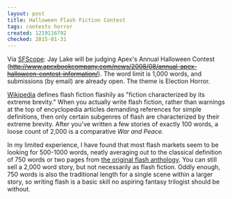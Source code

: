 ```yaml
---
layout: post
title: Halloween Flash Fiction Contest
tags: contests horror
created: 1219116792
checked: 2015-01-31
---
```


Via [SFScope](http://sfscope.com/2008/08/apex-publications-annual-hallo/):  Jay Lake will be judging Apex's Annual Halloween Contest (~~http://www.apexbookcompany.com/news/2008/08/annual-apex-halloween-contest-information/~~).  The word limit is 1,000 words, and submissions (by email) are already open.  The theme is Election Horror.<!--break-->

[Wikipedia](http://en.wikipedia.org/wiki/Flash_fiction) defines flash fiction flashily as 
 "fiction characterized by its extreme brevity."  When you actually write flash fiction, rather than warnings at the top of encyclopedia articles demanding references for simple definitions, then only certain subgenres of flash are characterized by their extreme brevity.  After you've written a few stories of exactly 100 words, a loose count of 2,000 is a comparative *War and Peace.*

In my limited experience, I have found that most flash markets seem to be looking for 500-1000 words, neatly averaging out to the classical definition of 750 words or two pages from [the original flash anthology](http://www.amazon.com/Flash-Fiction-Very-Short-Stories/dp/0393308839?tag=mcdema-20).  You can still sell a 2,000 word story, but not necessarily as flash fiction.  Oddly enough, 750 words is also the traditional length for a single scene within a larger story, so writing flash is a basic skill no aspiring fantasy trilogist should be without.
